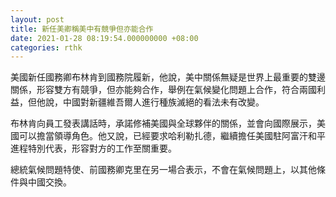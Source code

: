 ```yaml
---
layout: post
title: 新任美卿稱美中有競爭但亦能合作
date: 2021-01-28 08:19:54.000000000 +08:00
categories: rthk
---
```


美國新任國務卿布林肯到國務院履新，他說，美中關係無疑是世界上最重要的雙邊關係，形容雙方有競爭，但亦能夠合作，舉例在氣候變化問題上合作，符合兩國利益，但他說，中國對新疆維吾爾人進行種族滅絕的看法未有改變。

布林肯向員工發表講話時，承諾修補美國與全球夥伴的關係，並會向國際展示，美國可以擔當領導角色。他又說，已經要求哈利勒扎德，繼續擔任美國駐阿富汗和平進程特別代表，形容對方的工作至關重要。

總統氣候問題特使、前國務卿克里在另一場合表示，不會在氣候問題上，以其他條件與中國交換。
